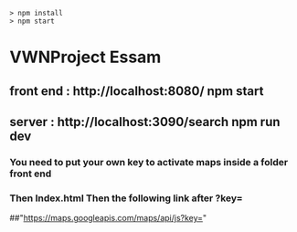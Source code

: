 ```
> npm install
> npm start
```
# VWNProject Essam
## front end : http://localhost:8080/        npm start
## server : http://localhost:3090/search     npm run dev
### You need to put your own key to activate maps inside a folder front end 
### Then Index.html Then the following link after ?key= 
##"https://maps.googleapis.com/maps/api/js?key="
